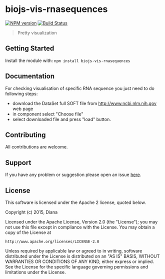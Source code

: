 # biojs-vis-rnasequences

[![NPM version](http://img.shields.io/npm/v/biojs-vis-rnasequences.svg)](https://www.npmjs.org/package/biojs-vis-rnasequences) 
[![Build Status](https://secure.travis-ci.org/dianapapyan/biojs-vis-rnasequences.png?branch=master)](http://travis-ci.org/dianapapyan/biojs-vis-rnasequences) 

> Pretty visualization

## Getting Started
Install the module with: `npm install biojs-vis-rnasequences`


## Documentation
For checking visualisation of specific RNA sequence you just need to do following steps:

* download the DataSet full SOFT file from http://www.ncbi.nlm.nih.gov web page
* in component select "Choose file"
* select downloaded file and press "load" button.

## Contributing

All contributions are welcome.

## Support

If you have any problem or suggestion please open an issue [here](https://github.com/dianapapyan/biojs-vis-rnasequences/issues).

## License 
This software is licensed under the Apache 2 license, quoted below.

Copyright (c) 2015, Diana

Licensed under the Apache License, Version 2.0 (the "License"); you may not
use this file except in compliance with the License. You may obtain a copy of
the License at

    http://www.apache.org/licenses/LICENSE-2.0

Unless required by applicable law or agreed to in writing, software
distributed under the License is distributed on an "AS IS" BASIS, WITHOUT
WARRANTIES OR CONDITIONS OF ANY KIND, either express or implied. See the
License for the specific language governing permissions and limitations under
the License.
